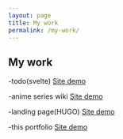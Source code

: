 ```yaml
---
layout: page
title: My work
permalink: /my-work/
---
```


## My work

-todo(svelte)
[Site demo](https://todo-svelte-haroldq.netlify.app/)

-anime series wiki
[Site demo](https://takopedia.netlify.app/)

-landing page(HUGO)
[Site demo](https://bananice-bananas.netlify.app/)

-this portfolio
[Site demo](https://github.com/NekoDex97)